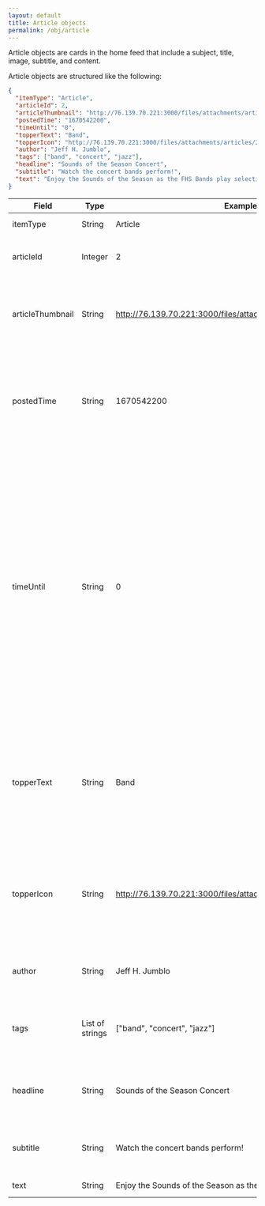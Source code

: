 ```yaml
---
layout: default
title: Article objects
permalink: /obj/article
---
```

Article objects are cards in the home feed that include a subject, title, image, subtitle, and content.

Article objects are structured like the following:
```json
{
  "itemType": "Article",
  "articleId": 2,
  "articleThumbnail": "http://76.139.70.221:3000/files/attachments/articles/2/image.png",
  "postedTime": "1670542200",
  "timeUntil": "0",
  "topperText": "Band",
  "topperIcon": "http://76.139.70.221:3000/files/attachments/articles/2/bruh.png",
  "author": "Jeff H. Jumblo",
  "tags": ["band", "concert", "jazz"],
  "headline": "Sounds of the Season Concert",
  "subtitle": "Watch the concert bands perform!",
  "text": "Enjoy the Sounds of the Season as the FHS Bands play selections to get you into the holiday spirit. The Intermediate Jazz Ensemble will play in the Auditorium Lobby beginning at 6:30 p.m. as we begin seating. The concert will begin in the Auditorium at 7 p.m. and the Concert, Symphonic Band Red, Symphonic Band Gold, Wind Symphony, Wind Ensemble and Advanced Jazz Ensemble bands will perform."
}
```

| Field            | Type            | Example                                                            | Requirement                                                                   | Description                                                                                                                                                                                                                                                                                                                                                                              |
|------------------|-----------------|--------------------------------------------------------------------|-------------------------------------------------------------------------------|------------------------------------------------------------------------------------------------------------------------------------------------------------------------------------------------------------------------------------------------------------------------------------------------------------------------------------------------------------------------------------------|
| itemType         | String          | Article                                                            | Required                                                                      | The type of the object.                                                                                                                                                                                                                                                                                                                                                                  |
| articleId        | Integer         | 2                                                                  | Required                                                                      | The ID of the article. No two articles share the same ID.                                                                                                                                                                                                                                                                                                                                |
| articleThumbnail | String          | http://76.139.70.221:3000/files/attachments/articles/2/image.png   | Required - If not defined by the author, the server will insert a placeholder | URL to the thumbnail of the Article.                                                                                                                                                                                                                                                                                                                                                     |
| postedTime       | String          | 1670542200                                                         | Required                                                                      | [UNIX timestamp][timestamp-converter] of when the Article was posted. Required, as this decides where in the feed the Article appears.                                                                                                                                                                                                                                                   |
| timeUntil        | String          | 0                                                                  | Optional - May be empty (0) or not defined at all                             | [UNIX timestamp][timestamp-converter] in the future, replacing postedTime if defined. Shown as a countdown until the given timestamp ("in 6 days") instead of counting up from when the Article was posted ("6 days ago"). Useful for announcements of events. postedTime is still required even if this is defined, as postedTime still controls where in the feed the Article appears. |
| topperText       | String          | Band                                                               | Optional - May be empty ("") or not defined at all                            | Subject displayed above the Article. Used to indicate what subject the Article involves, such as "Band", or "Show choir", or "Freshmen football", etc.                                                                                                                                                                                                                                   |
| topperIcon       | String          | http://76.139.70.221:3000/files/attachments/articles/2/bruh.png    | Optional - May be empty ("") or not defined at all                            | URL to a small logo displayed beside the topper text. Should only be defined if topperText is defined, otherwise it can be ignored.                                                                                                                                                                                                                                                      |
| author           | String          | Jeff H. Jumblo                                                     | Optional - May be empty ("") or not defined at all                            | The name of the author of the Article.                                                                                                                                                                                                                                                                                                                                                   |
| tags             | List of strings | ["band", "concert", "jazz"]                                        | Optional - May be empty ([]) or not defined at all                            | List of tags for the Article, used when searching or filtering to specific tags.                                                                                                                                                                                                                                                                                                         |
| headline         | String          | Sounds of the Season Concert                                       | Required                                                                      | The title of the article, displayed in large text. Ellipses after one line.                                                                                                                                                                                                                                                                                                              |
| subtitle         | String          | Watch the concert bands perform!                                   | Optional - May be empty ("") or not defined at all                            | One-line subtitle for the article. Ellipses after one line.                                                                                                                                                                                                                                                                                                                              |
| text             | String          | Enjoy the Sounds of the Season as the FHS Bands play selections... | Required                                                                      | The contents of the article.                                                                                                                                                                                                                                                                                                                                                             |


[timestamp-converter]: https://www.unixtimestamp.com/
